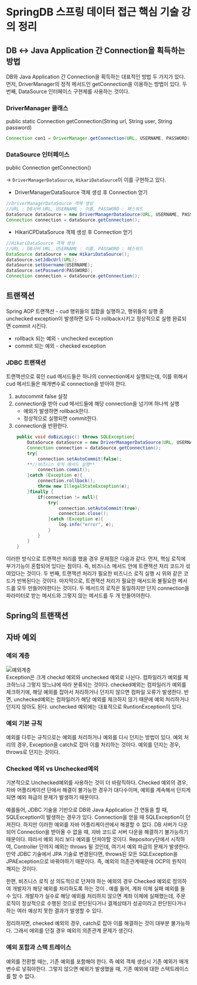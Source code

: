# SpringDB 스프링 데이터 접근 핵심 기술 강의 정리

## DB ↔ Java Application 간 Connection을 획득하는 방법

DB와 Java Application 간 Connection을 획득하는 대표적인 방법 두 가지가 있다. 먼저, DriverManager의 정적 메서드인 getConnection을 이용하는 방법이 있다. 두 번째, DataSource 인터페이스 구현체를 사용하는 것이다. 

### DriverManager 클래스
public static Connection getConnection(String url, String user, String password)

```java
Connection con1 = DriverManager.getConnection(URL, USERNAME, PASSWORD);
```

### DataSource 인터페이스

public Connection getConnection()

→ `DriverManagerDataSource`, `HikariDataSource`이 이를 구현하고 있다.

- DriverManagerDataSource 객체 생성 후 Connection 얻기

```java
//DriverManagerDataSource 객체 생성
//URL : DB서버 URL, USERNAME : 이름, PASSWORD : 패스워드
DataSoruce dataSource = new DriverManagerDataSource(URL, USERNAME, PASSWORD);
Connection connection = dataSource.getConnection();
```

- HikariCPDataSoruce 객체 생성 후 Connection 얻기

```java
//HikariDataSource 객체 생성
//URL : DB서버 URL, USERNAME : 이름, PASSWORD : 패스워드
DataSource dataSource = new HikariDataSource();
dataSource.setJdbcUrl(URL);
dataSource.setUsername(USERNAME);
dataSource.setPassword(PASSWORD);
Connection connection = dataSource.getConnection();
```

## 트랜잭션

 Spring AOP 트랜잭션 - cud 행위들의 집합을 실행하고, 행위들의 실행 중 unchecked exception이 발생하면 모두 다 rollback시키고 정상적으로 실행 완료되면 commit 시킨다.

- rollback 되는 예외 - unchecked exception
- commit 되는 예외 - checked exception

### JDBC 트랜잭션

트랜잭션으로 묶인 cud 메서드들은 하나의 connection에서 실행되는데, 이를 위해서 cud 메서드들은 매개변수로 connection을 받아야 한다. 

1. autocommit false 설정
2. connection을 받아 cud 메서드들에 해당 connection을 넘기며 하나씩 실행
    - 예외가 발생하면 rollback한다.
    - 정상적으로 실행되면 commit한다.
3. connection을 반환한다.

```java
    public void doBizLogic() throws SQLException{
        DataSoruce dataSource = new DriverManagerDataSource(URL, USERNAME, PASSWORD);
        Connection connection = dataSource.getConnection();
        try{
            connection.setAutoCommit(false);
		**//비즈니스 로직 메서드 실행**
            connection.commit();
        }catch (Exception e){
            connection.rollback();
            throw new IllegalStateException(e);
        }finally {
            if(connection != null){
                try{
                    connection.setAutoCommit(true);
                    connection.close();
                }catch (Exception e){
                    log.info("error", e);
                }
            }
        }
    }
```

이러한 방식으로 트랜잭션 처리를 했을 경우 문제점은 다음과 같다. 먼저, 핵심 로직에 부가기능이 혼합되어 있다는 점이다. 즉, 비즈니스 메서드 안에 트랜잭션 처리 코드가 섞여있다는 것이다. 두 번째, 트랜잭션 처리가 필요한 비즈니스 로직 실행 시 위와 같은 코드가 반복된다는 것이다. 마지막으로, 트랜잭션 처리가 필요한 매서드와 불필요한 메서드를 모두 만들어야한다는 것이다. 두 메서드의 로직은 동일하지만 단지 connection을 파라미터로 받는 메서드와 그렇지 않는 메서드를 두 개 만들어야한다.

## Spring의 트랜잭션

## 자바 예외
### 예외 계층
![예외계층](https://user-images.githubusercontent.com/52367155/196892442-7c880beb-f4da-4431-a8db-567c60189ae7.png)</br>
Exception은 크게 checkd 예외와 unchecked 예외로 나뉜다. 컴파일러가 예외를 체크하느냐 그렇지 않느냐에 따라 분류되는 것이다. checked예외는 컴파일러가 예외를 체크하기에, 해당 예외를 잡아서 처리하거나 던지지 않으면 컴파일 오류가 발생한다. 반면, unchecked예외는 컴파일러가 해당 예외를 체크하지 않기 때문에 예외 처리하거나 던지지 않아도 된다. unchecked 예외에는 대표적으로 RuntionException이 있다.

### 예외 기본 규칙

예외를 다루는 규칙으로는 예외를 처리하거나 예외를 다시 던지는 방법이 있다. 예외 처리의 경우, Exception을 catch로 잡아 이를 처리하는 것이다. 예외를 던지는 경우, throws로 던지는 것이다.

### Checked 예외 vs Unchecked예외

기본적으로 Unchecked예외를 사용하는 것이 더 바람직하다. Checked 예외의 경우, 자바 어플리케이션 단에서 해결이 불가능한 경우가 대다수이며, 예외를 계속해서 던지게 되면 예외 파급의 문제가 발생하기 때문이다.

예를들어, JDBC 기술을 기반으로  DB와 Java Application 간 연동을 할 때,  SQLException이 발생하는 경우가 있다. Connection을 얻을 때 SQLException이 던져진다. 하지만 이러한 예외를 자바 어플리케이션에서 해결할 수 없다. DB 서버가 다운되어 Connection을 받아올 수 없을 때, 자바 코드로 서버 다운을 해결하기 불가능하기 때문이다. 따라서 예외 처리 보다 예외를 던져야할 것이다. Repository단에서 시작하여, Controller 단까지 예외는 throws 될 것인데, 여기서 예외 파급의 문제가 발생한다. 만약 JDBC 기술에서 JPA 기술로 변경된다면, throws된 모든 SQLException을 JPAException으로 바꿔야하기 때문이다. 즉, 예외의 의존관계때문에 OCP의 원칙이 깨지는 것이다.

한편, 비즈니스 로직 상 의도적으로 던져야 하는 예외의 경우 Checked 예외로 정의하여 개발자가 해당 예외를 처리하도록 하는 것이 . 예를 들어, 계좌 이체 실패 예외를 들 수 있다. 개발자가 실수로 해당 예외를 처리하지 않으면 계좌 이체에 실패했는데, 주문 로직이 정상적으로 수행된 것으로 판단된다거나 결제상태가 성공이라고 판단된다거나 하는 여러 예상치 못한 결과가 발생할 수 있다.

정리하자면, checked 예외의 경우, catch로 잡아 이를 해결하는 것이 대부분 불가능하다. 그래서 에외를 던질 경우 예외의 의존관계 문제가 생긴다.

### 예외 포함과 스택 트레이스
예외를 전환할 때는, 기존 예외를 포함해야 한다. 즉 예외 객체 생성시 기존 예외가 매개변수로 넣줘야한다. 그렇지 않으면 예외가 발생했을 때, 기존 예외에 대한 스택트레이스를 할 수 없다.

